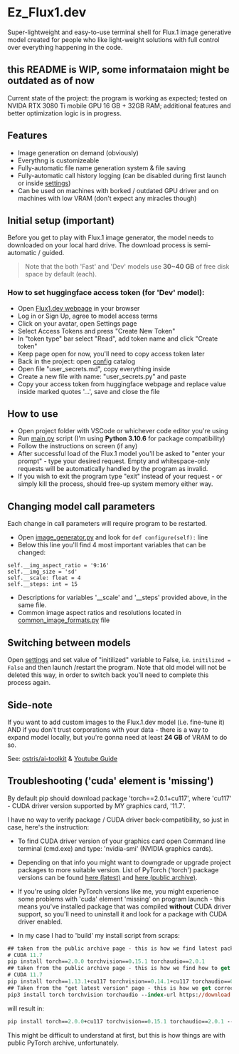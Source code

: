 # Ez_Flux1.dev
Super-lightweight and easy-to-use terminal shell for Flux.1 image generative model created for people 
who like light-weight solutions with full control over everything happening in the code.

## this README is WIP, some informataion might be outdated as of now

Current state of the project: the program is working as expected; tested on NVIDA RTX 3080 Ti mobile GPU 16 GB + 32GB RAM; additional features 
and better optimization logic is in progress.

## Features 
+ Image generation on demand (obviously)
+ Everythng is customizeable
+ Fully-automatic file name generation system & file saving
+ Fully-automatic call history logging (can be disabled during first launch or inside [settings](/program/config/appsettings.ini))
+ Can be used on machines with borked / outdated GPU driver and on machines with low VRAM (don't expect any miracles though)

## Initial setup (important)
Before you get to play with Flux.1 image generator, the model needs to downloaded on your local hard drive. 
The download process is semi-automatic / guided. 

> Note that the both 'Fast' and 'Dev' models use **30~40 GB** of free disk space by default (each). 

### How to set huggingface access token (for 'Dev' model): 
+ Open [Flux1.dev webpage](https://huggingface.co/black-forest-labs/FLUX.1-dev) in your browser
+ Log in or Sign Up, agree to model access terms
+ Click on your avatar, open Settings page
+ Select Access Tokens and press "Create New Token"
+ In "token type" bar select "Read", add token name and click "Create token"
+ Keep page open for now, you'll need to copy access token later
+ Back in the project: open [config](/program/config/) catalog
+ Open file "user_secrets.md", copy everything inside
+ Create a new file with name: "user_secrets.py" and paste
+ Copy your access token from huggingface webpage and replace value inside marked quotes '...', save and close the file

## How to use
+ Open project folder with VSCode or whichever code editor you're using
+ Run [main.py](main.py) script (I'm using **Python 3.10.6** for package compatibility)
+ Follow the instructions on screen (if any)
+ After successful load of the Flux.1 model you'll be asked to "enter your prompt" - type your desired request. Empty and whitespace-only requests will be automatically handled by the program as invalid. 
+ If you wish to exit the program type "exit" instead of your request - or simply kill the process, should free-up system memory either way.

## Changing model call parameters
Each change in call parameters will require program to be restarted.
+ Open [image_generator.py](/program/image_generator.py) and look for `def configure(self):` line
+ Below this line you'll find 4 most important variables that can be changed:
```
self.__img_aspect_ratio = '9:16'
self.__img_size = 'sd'
self.__scale: float = 4
self.__steps: int = 15
```
+ Descriptions for variables '__scale' and '__steps' provided above, in the same file.
+ Common image aspect ratios and resolutions located in [common_image_formats.py](/program/config/common_image_formats.py) file


## Switching between models
Open [settings](/program/config//appsettings.ini) and set value of "initilized" variable to False, i.e. `initilized = False` and then launch /restart the program. Note that old model will not be deleted this way, in order to switch back you'll need to complete this process again. 


## Side-note
If you want to add custom images to the Flux.1.dev model (i.e. fine-tune it) AND if you don't trust corporations with your data - there is a way to expand model locally, but you're gonna need at least **24 GB** of VRAM to do so. 

See: [ostris/ai-toolkit](https://github.com/ostris/ai-toolkit) & [Youtube Guide](https://www.youtube.com/watch?v=HzGW_Kyermg)

## Troubleshooting ('cuda' element is 'missing')
By default pip should download package 'torch==2.0.1+cu117', where 'cu117' - CUDA driver version supported by MY graphics card, '11.7'. 

I have no way to verify package / CUDA driver back-compatibility, so just in case, here's the instruction:

- To find CUDA driver version of your graphics card open Command line terminal (cmd.exe) and type: 'nvidia-smi' (NVIDIA graphics cards).

- Depending on that info you might want to downgrade or upgrade project packages to more suitable version. List of PyTorch ('torch') package versions can be found [here (latest)](https://pytorch.org/get-started/locally/) and [here (public archive)](https://pytorch.org/get-started/previous-versions/). 

- If you're using older PyTorch versions like me, you might experience some problems with 'cuda' element 'missing' on program launch - this means you've installed package that was compiled **without** CUDA driver support, so you'll need to uninstall it and look for a package with CUDA driver enabled. 

- In my case I had to 'build' my install script from scraps:

```ps
## taken from the public archive page - this is how we find latest package version for supported CUDA driver
# CUDA 11.7
pip install torch==2.0.0 torchvision==0.15.1 torchaudio==2.0.1
## taken from the public archive page - this is how we find how to get package compiled with CUDA driver enabled
# CUDA 11.7
pip install torch==1.13.1+cu117 torchvision==0.14.1+cu117 torchaudio==0.13.1 --extra-index-url https://download.pytorch.org/whl/cu117
## Taken from the "get latest version" page - this is how we get correct command arguments syntax 
pip3 install torch torchvision torchaudio --index-url https://download.pytorch.org/whl/cu118
```

will result in:
```ps 
pip install torch==2.0.0+cu117 torchvision==0.15.1 torchaudio==2.0.1 --index-url https://download.pytorch.org/whl/cu117
```

This might be difficult to understand at first, but this is how things are with public PyTorch archive, unfortunately.
